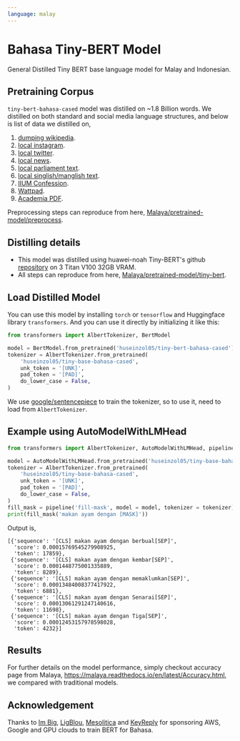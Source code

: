 ```yaml
---
language: malay
---
```


# Bahasa Tiny-BERT Model

General Distilled Tiny BERT base language model for Malay and Indonesian. 

## Pretraining Corpus

`tiny-bert-bahasa-cased` model was distilled on ~1.8 Billion words. We distilled on both standard and social media language structures, and below is list of data we distilled on,

1. [dumping wikipedia](https://github.com/huseinzol05/Malaya-Dataset#wikipedia-1).
2. [local instagram](https://github.com/huseinzol05/Malaya-Dataset#instagram).
3. [local twitter](https://github.com/huseinzol05/Malaya-Dataset#twitter-1).
4. [local news](https://github.com/huseinzol05/Malaya-Dataset#public-news).
5. [local parliament text](https://github.com/huseinzol05/Malaya-Dataset#parliament).
6. [local singlish/manglish text](https://github.com/huseinzol05/Malaya-Dataset#singlish-text).
7. [IIUM Confession](https://github.com/huseinzol05/Malaya-Dataset#iium-confession).
8. [Wattpad](https://github.com/huseinzol05/Malaya-Dataset#wattpad).
9. [Academia PDF](https://github.com/huseinzol05/Malaya-Dataset#academia-pdf).

Preprocessing steps can reproduce from here, [Malaya/pretrained-model/preprocess](https://github.com/huseinzol05/Malaya/tree/master/pretrained-model/preprocess).

## Distilling details

- This model was distilled using huawei-noah Tiny-BERT's github [repository](https://github.com/huawei-noah/Pretrained-Language-Model/tree/master/TinyBERT) on 3 Titan V100 32GB VRAM.
- All steps can reproduce from here, [Malaya/pretrained-model/tiny-bert](https://github.com/huseinzol05/Malaya/tree/master/pretrained-model/tiny-bert).

## Load Distilled Model

You can use this model by installing `torch` or `tensorflow` and Huggingface library `transformers`. And you can use it directly by initializing it like this:  

```python
from transformers import AlbertTokenizer, BertModel

model = BertModel.from_pretrained('huseinzol05/tiny-bert-bahasa-cased')
tokenizer = AlbertTokenizer.from_pretrained(
    'huseinzol05/tiny-base-bahasa-cased',
    unk_token = '[UNK]',
    pad_token = '[PAD]',
    do_lower_case = False,
)
```

We use [google/sentencepiece](https://github.com/google/sentencepiece) to train the tokenizer, so to use it, need to load from `AlbertTokenizer`.

## Example using AutoModelWithLMHead

```python
from transformers import AlbertTokenizer, AutoModelWithLMHead, pipeline

model = AutoModelWithLMHead.from_pretrained('huseinzol05/tiny-base-bahasa-cased')
tokenizer = AlbertTokenizer.from_pretrained(
    'huseinzol05/tiny-base-bahasa-cased',
    unk_token = '[UNK]',
    pad_token = '[PAD]',
    do_lower_case = False,
)
fill_mask = pipeline('fill-mask', model = model, tokenizer = tokenizer)
print(fill_mask('makan ayam dengan [MASK]'))
```

Output is,

```text
[{'sequence': '[CLS] makan ayam dengan berbual[SEP]',
  'score': 0.00015769545279908925,
  'token': 17859},
 {'sequence': '[CLS] makan ayam dengan kembar[SEP]',
  'score': 0.0001448775001335889,
  'token': 8289},
 {'sequence': '[CLS] makan ayam dengan memaklumkan[SEP]',
  'score': 0.00013484008377417922,
  'token': 6881},
 {'sequence': '[CLS] makan ayam dengan Senarai[SEP]',
  'score': 0.00013061291247140616,
  'token': 11698},
 {'sequence': '[CLS] makan ayam dengan Tiga[SEP]',
  'score': 0.00012453157978598028,
  'token': 4232}]
```

## Results

For further details on the model performance, simply checkout accuracy page from Malaya, https://malaya.readthedocs.io/en/latest/Accuracy.html, we compared with traditional models.

## Acknowledgement

Thanks to [Im Big](https://www.facebook.com/imbigofficial/), [LigBlou](https://www.facebook.com/ligblou), [Mesolitica](https://mesolitica.com/) and [KeyReply](https://www.keyreply.com/) for sponsoring AWS, Google and GPU clouds to train BERT for Bahasa. 


